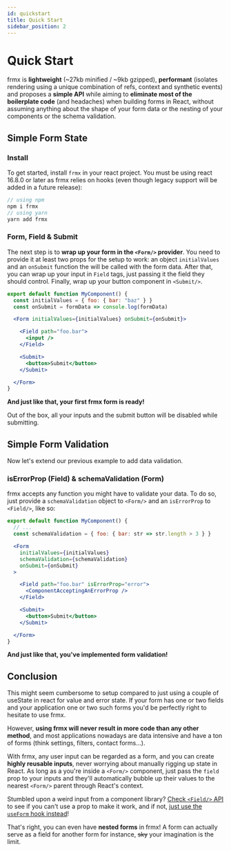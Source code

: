 ```yaml
---
id: quickstart
title: Quick Start
sidebar_position: 2
---
```


# Quick Start

frmx is **lightweight** (~27kb minified / ~9kb gzipped), **performant** (isolates rendering using a unique combination of refs, context and synthetic events) and proposes a **simple API** while aiming to **eliminate most of the boilerplate code** (and headaches) when building forms in React, without assuming anything about the shape of your form data or the nesting of your components or the schema validation.

## Simple Form State

### Install

To get started, install `frmx` in your react project. You must be using react 16.8.0 or later as frmx relies on hooks (even though legacy support will be added in a future release):

```js
// using npm
npm i frmx
// using yarn
yarn add frmx
```

### Form, Field & Submit

The next step is to **wrap up your form in the `<Form/>` provider**. You need to provide it at least two props for the setup to work: an object `initialValues` and an `onSubmit` function the will be called with the form data. After that, you can wrap up your input in `Field` tags, just passing it the field they should control. Finally, wrap up your button component in `<Submit/>`.

```jsx
export default function MyComponent() {
  const initialValues = { foo: { bar: "baz" } }
  const onSubmit = formData => console.log(formData)

  <Form initialValues={initialValues} onSubmit={onSubmit}>

    <Field path="foo.bar">
      <input />
    </Field>

    <Submit>
      <button>Submit</button>
    </Submit>

  </Form>
}
```
**And just like that, your first frmx form is ready!**

Out of the box, all your inputs and the submit button will be disabled while submitting.

## Simple Form Validation

Now let's extend our previous example to add data validation.

### isErrorProp (Field) & schemaValidation (Form)

frmx accepts any function you might have to validate your data. To do so, just provide a `schemaValidation` object to `<Form/>` and an `isErrorProp` to `<Field/>`, like so:

```jsx {3,7,11}
export default function MyComponent() {
  // ...
  const schemaValidation = { foo: { bar: str => str.length > 3 } }

  <Form
    initialValues={initialValues}
    schemaValidation={schemaValidation}
    onSubmit={onSubmit}
  >

    <Field path="foo.bar" isErrorProp="error">
      <ComponentAcceptingAnErrorProp />
    </Field>

    <Submit>
      <button>Submit</button>
    </Submit>

  </Form>
}
```
**And just like that, you've implemented form validation!**

## Conclusion

This might seem cumbersome to setup compared to just using a couple of useState in react for value and error state. If your form has one or two fields and your application one or two such forms you'd be perfectly right to hesitate to use frmx.

However, **using frmx will never result in more code than any other method**, and most applications nowadays are data intensive and have a ton of forms (think settings, filters, contact forms...).

With frmx, any user input can be regarded as a form, and you can create **highly reusable inputs**, never worrying about manually rigging up state in React. As long as a you're inside a `<Form/>` component, just pass the `field` prop to your inputs and they'll automatically bubble up their values to the nearest `<Form/>` parent through React's context.

Stumbled upon a weird input from a component library? [Check `<Field/>` API](https://www.frmx.io/docs/api/fldx) to see if you can't use a prop to make it work, and if not, [just use the `useForm` hook instead](https://www.frmx.io/docs/api/usefrmx)!

That's right, you can even have **nested forms** in frmx! A form can actually serve as a field for another form for instance, ~~sky~~ your imagination is the limit.

